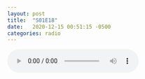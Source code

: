 ```yaml
---
layout: post
title:  "S01E18"
date:   2020-12-15 00:51:15 -0500
categories: radio
---
```

<audio controls="controls">
    <source src="https://sparechange.s3.us-east-2.amazonaws.com/SpareChange-S01E18-121520.mp3" type="audio/mpeg">
</audio>